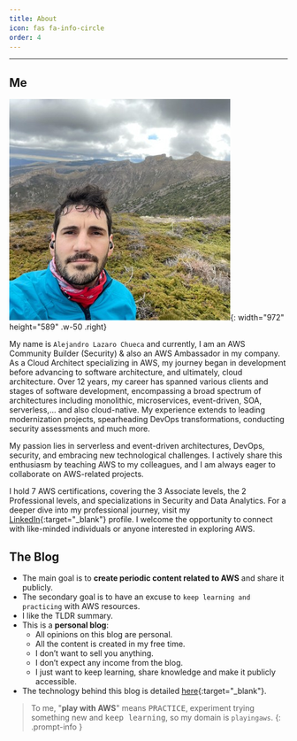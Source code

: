 ```yaml
---
title: About
icon: fas fa-info-circle
order: 4
---
```

---

## Me


![me](/assets/img/alejandro_moncayo.jpeg){: width="972" height="589" .w-50 .right}


My name is `Alejandro Lazaro Chueca` and currently, I am an AWS Community Builder (Security) & also an AWS Ambassador in my company. As a Cloud Architect specializing in AWS, my journey began in development before advancing to software architecture, and ultimately, cloud architecture. Over 12 years, my career has spanned various clients and stages of software development, encompassing a broad spectrum of architectures including monolithic, microservices, event-driven, SOA, serverless,... and also cloud-native. My experience extends to leading modernization projects, spearheading DevOps transformations, conducting security assessments and much more.

My passion lies in serverless and event-driven architectures, DevOps, security, and embracing new technological challenges. I actively share this enthusiasm by teaching AWS to my colleagues, and I am always eager to collaborate on AWS-related projects.

I hold 7 AWS certifications, covering the 3 Associate levels, the 2 Professional levels, and specializations in Security and Data Analytics. For a deeper dive into my professional journey, visit my [LinkedIn](https://www.linkedin.com/in/alejandro-lazaro-chueca/){:target="_blank"} profile. I welcome the opportunity to connect with like-minded individuals or anyone interested in exploring AWS.

## The Blog

- The main goal is to **create periodic content related to AWS** and share it publicly.
- The secondary goal is to have an excuse to `keep learning and practicing` with AWS resources.
- I like the TLDR summary.
- This is a **personal blog**:
  - All opinions on this blog are personal.
  - All the content is created in my free time.
  - I don’t want to sell you anything.
  - I don’t expect any income from the blog.
  - I just want to keep learning, share knowledge and make it publicly accessible.
- The technology behind this blog is detailed [here](/posts/the-technology-behind-this-blog/){:target="_blank"}.

> To me, "**play with AWS**" means <kbd>PRACTICE</kbd>, experiment trying something new and <kbd>keep learning</kbd>, so my domain is `playingaws`.
{: .prompt-info }
